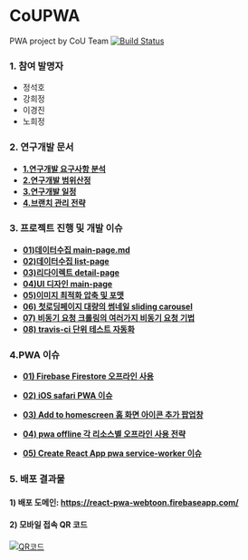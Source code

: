 # CoUPWA

PWA project by CoU Team
[![Build Status](https://travis-ci.org/CreatiCoding/CoUPWA.svg?branch=master)](https://travis-ci.org/CreatiCoding/CoUPWA)

### 1. 참여 발명자

- 정석호
- 강희정
- 이경진
- 노희정

### 2. 연구개발 문서

- [**1.연구개발 요구사항 분석**](https://github.com/CreatiCoding/CoUPWA/blob/master/document/1.%EC%97%B0%EA%B5%AC%EA%B0%9C%EB%B0%9C%20%EC%9A%94%EA%B5%AC%EC%82%AC%ED%95%AD%20%EB%B6%84%EC%84%9D.md)
- [**2.연구개발 범위산정**](https://github.com/CreatiCoding/CoUPWA/blob/master/document/2.%EC%97%B0%EA%B5%AC%EA%B0%9C%EB%B0%9C%20%EB%B2%94%EC%9C%84%EC%82%B0%EC%A0%95.md)
- [**3.연구개발 일정**](https://github.com/CreatiCoding/CoUPWA/blob/master/document/3.%EC%97%B0%EA%B5%AC%EA%B0%9C%EB%B0%9C%20%EC%9D%BC%EC%A0%95.md)
- [**4.브랜치 관리 전략**](https://github.com/CreatiCoding/CoUPWA/blob/master/document/4.%EB%B8%8C%EB%9E%9C%EC%B9%98%20%EA%B4%80%EB%A6%AC%20%EC%A0%84%EB%9E%B5.md)

### 3. 프로젝트 진행 및 개발 이슈

- [**01)데이터수집 main-page.md**](<https://github.com/CreatiCoding/CoUPWA/blob/master/document/05.%ED%94%84%EB%A1%9C%EC%A0%9D%ED%8A%B8%20%EC%A7%84%ED%96%89%20%EB%B0%8F%20%EA%B0%9C%EB%B0%9C%20%EC%9D%B4%EC%8A%88/01)%EB%8D%B0%EC%9D%B4%ED%84%B0%EC%88%98%EC%A7%91%20main-page.md>)
- [**02)데이터수집 list-page**](<https://github.com/CreatiCoding/CoUPWA/blob/master/document/05.%ED%94%84%EB%A1%9C%EC%A0%9D%ED%8A%B8%20%EC%A7%84%ED%96%89%20%EB%B0%8F%20%EA%B0%9C%EB%B0%9C%20%EC%9D%B4%EC%8A%88/02)%EB%8D%B0%EC%9D%B4%ED%84%B0%EC%88%98%EC%A7%91%20list-page.md>)
- [**03)리다이렉트 detail-page**](<https://github.com/CreatiCoding/CoUPWA/blob/master/document/05.%ED%94%84%EB%A1%9C%EC%A0%9D%ED%8A%B8%20%EC%A7%84%ED%96%89%20%EB%B0%8F%20%EA%B0%9C%EB%B0%9C%20%EC%9D%B4%EC%8A%88/03)%EB%A6%AC%EB%8B%A4%EC%9D%B4%EB%A0%89%ED%8A%B8%20detail-page.md>)
- [**04)UI 디자인 main-page**](<https://github.com/CreatiCoding/CoUPWA/blob/master/document/05.%ED%94%84%EB%A1%9C%EC%A0%9D%ED%8A%B8%20%EC%A7%84%ED%96%89%20%EB%B0%8F%20%EA%B0%9C%EB%B0%9C%20%EC%9D%B4%EC%8A%88/04)UI%20%EB%94%94%EC%9E%90%EC%9D%B8%20main-page.md>)
- [**05)이미지 최적화 압축 및 포맷**](<https://github.com/CreatiCoding/CoUPWA/blob/master/document/05.%ED%94%84%EB%A1%9C%EC%A0%9D%ED%8A%B8%20%EC%A7%84%ED%96%89%20%EB%B0%8F%20%EA%B0%9C%EB%B0%9C%20%EC%9D%B4%EC%8A%88/05)%EC%9D%B4%EB%AF%B8%EC%A7%80%20%EC%B5%9C%EC%A0%81%ED%99%94%20%EC%95%95%EC%B6%95%20%EB%B0%8F%20%ED%8F%AC%EB%A7%B7.md>)
- [**06) 첫로딩페이지 대량의 썸네일 sliding carousel**](<https://github.com/CreatiCoding/CoUPWA/blob/master/document/05.%ED%94%84%EB%A1%9C%EC%A0%9D%ED%8A%B8%20%EC%A7%84%ED%96%89%20%EB%B0%8F%20%EA%B0%9C%EB%B0%9C%20%EC%9D%B4%EC%8A%88/06)%20%EC%B2%AB%EB%A1%9C%EB%94%A9%ED%8E%98%EC%9D%B4%EC%A7%80%20%EB%8C%80%EB%9F%89%EC%9D%98%20%EC%8D%B8%EB%84%A4%EC%9D%BC%20sliding%20carousel%20.md>)
- [**07) 비동기 요청 크롤링의 여러가지 비동기 요청 기법**](<https://github.com/CreatiCoding/CoUPWA/blob/master/document/05.%ED%94%84%EB%A1%9C%EC%A0%9D%ED%8A%B8%20%EC%A7%84%ED%96%89%20%EB%B0%8F%20%EA%B0%9C%EB%B0%9C%20%EC%9D%B4%EC%8A%88/07)%20%EB%B9%84%EB%8F%99%EA%B8%B0%20%EC%9A%94%EC%B2%AD%20%ED%81%AC%EB%A1%A4%EB%A7%81%EC%9D%98%20%EC%97%AC%EB%9F%AC%EA%B0%80%EC%A7%80%20%EB%B9%84%EB%8F%99%EA%B8%B0%20%EC%9A%94%EC%B2%AD%20%EA%B8%B0%EB%B2%95.md>)
- [**08) travis-ci 단위 테스트 자동화**](<https://github.com/CreatiCoding/CoUPWA/blob/master/document/05.%ED%94%84%EB%A1%9C%EC%A0%9D%ED%8A%B8%20%EC%A7%84%ED%96%89%20%EB%B0%8F%20%EA%B0%9C%EB%B0%9C%20%EC%9D%B4%EC%8A%88/08)%20travis-ci%20%EB%8B%A8%EC%9C%84%20%ED%85%8C%EC%8A%A4%ED%8A%B8%20%EC%9E%90%EB%8F%99%ED%99%94.md>)

### 4.PWA 이슈

- [**01) Firebase Firestore 오프라인 사용**](<https://github.com/CreatiCoding/CoUPWA/blob/master/document/06.PWA%20%EC%9D%B4%EC%8A%88/01)%20Firebase%20Firestore%20%EC%98%A4%ED%94%84%EB%9D%BC%EC%9D%B8%20%EC%82%AC%EC%9A%A9.md>)

- [**02) iOS safari PWA 이슈**](<https://github.com/CreatiCoding/CoUPWA/blob/master/document/06.PWA%20%EC%9D%B4%EC%8A%88/02)%20iOS%20safari%20PWA%20%EC%9D%B4%EC%8A%88.md>)

- [**03) Add to homescreen 홈 화면 아이콘 추가 팝업창**](<https://github.com/CreatiCoding/CoUPWA/blob/master/document/06.PWA%20%EC%9D%B4%EC%8A%88/03)%20Add%20to%20homescreen%20%ED%99%88%20%ED%99%94%EB%A9%B4%20%EC%95%84%EC%9D%B4%EC%BD%98%20%EC%B6%94%EA%B0%80%20%ED%8C%9D%EC%97%85%EC%B0%BD.md>)

- [**04) pwa offline 각 리소스별 오프라인 사용 전략**](<https://github.com/CreatiCoding/CoUPWA/blob/master/document/06.PWA%20%EC%9D%B4%EC%8A%88/04)%20pwa%20offline%20%EA%B0%81%20%EB%A6%AC%EC%86%8C%EC%8A%A4%EB%B3%84%20%EC%98%A4%ED%94%84%EB%9D%BC%EC%9D%B8%20%EC%82%AC%EC%9A%A9%20%EC%A0%84%EB%9E%B5.md>)

- [**05) Create React App pwa service-worker 이슈**](<https://github.com/CreatiCoding/CoUPWA/blob/master/document/06.PWA%20%EC%9D%B4%EC%8A%88/05)%20Create%20React%20App%20%20pwa%20service-worker%20%EC%9D%B4%EC%8A%88.md>)

  

### 5. 배포 결과물

#### 1) 배포 도메인: https://react-pwa-webtoon.firebaseapp.com/

#### 2) 모바일 접속 QR 코드

[![QR코드](http://chart.apis.google.com/chart?cht=qr&chs=150x150&chl=https%3A//react-pwa-webtoon.firebaseapp.com/&chld=H|0)](https://react-pwa-webtoon.firebaseapp.com/
)
